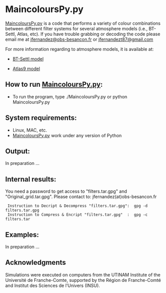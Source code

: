 MaincoloursPy.py
================



[MaincoloursPy.py](https://github.com/Fernandez-Trincado/BT-Settl-Atlas9-BGM/blob/master/MaincoloursPy.py) is a code that performs a variety of colour combinations between different filter systems  for several atmosphere models (i.e., BT-Settl, Atlas, etc). If you have trouble grabbing or decoding the code please email me at jfernandez@obs-besancon.fr or jfernandezt87@gmail.com

 For more information regarding to atmosphere models, it is available at:
 
* [BT-Settl model](http://perso.ens-lyon.fr/france.allard/) 
 
* [Atlas9 model](http://www.oact.inaf.it/castelli/castelli/) 
 
How to run [MaincoloursPy.py](https://github.com/Fernandez-Trincado/BT-Settl-Atlas9-BGM/blob/master/MaincoloursPy.py):
---

* To run the program, type  ./MaincoloursPy.py or python MaincoloursPy.py 

System requirements:
---

* Linux, MAC, etc.
* [MaincoloursPy.py](https://github.com/Fernandez-Trincado/BT-Settl-Atlas9-BGM/blob/master/MaincoloursPy.py) work under any version of Python

Output:
-----

In preparation ...


Internal results:
---

You need a password to get access to "filters.tar.gpg" and "Original_grid.tar.gpg". Please contact to: jfernandez(at)obs-besancon.fr



     Instruction to Decript & Decompress "filters.tar.gpg":  gpg -d filters.tar.gpg  
     Instruction to Compress & Encript "filters.tar.gpg"  :  gpg -c filters.tar

Examples:
----

In preparation ...


Acknowledgments
---

Simulations were executed on computers from the UTINAM Institute of the Université de Franche-Comte, supported by the Région de Franche-Comté and Institut des Sciences de l’Univers (INSU). 
